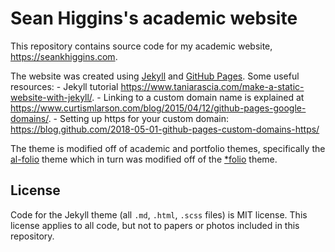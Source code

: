 # Sean Higgins's academic website

This repository contains source code for my academic website, https://seankhiggins.com.

The website was created using [Jekyll](https://jekyllrb.com/) and [GitHub Pages](https://pages.github.com/). 
Some useful resources:
	- Jekyll tutorial https://www.taniarascia.com/make-a-static-website-with-jekyll/. 
	- Linking to a custom domain name is explained at https://www.curtismlarson.com/blog/2015/04/12/github-pages-google-domains/.
	- Setting up https for your custom domain: https://blog.github.com/2018-05-01-github-pages-custom-domains-https/
	
The theme is modified off of academic and portfolio themes, specifically the [al-folio](https://github.com/alshedivat/al-folio) theme which in turn was modified off of the [\*folio](https://github.com/bogoli/-folio) theme.

## License

Code for the Jekyll theme (all `.md`, `.html`, `.scss` files) is MIT license. This license applies to all code, but not to papers or photos included in this repository.
